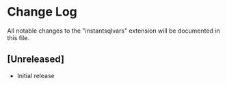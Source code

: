 # Change Log
All notable changes to the "instantsqlvars" extension will be documented in this file.

## [Unreleased]
- Initial release